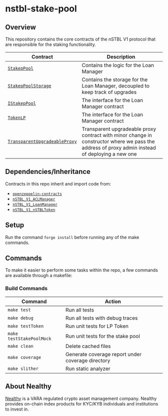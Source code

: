# nstbl-stake-pool

## Overview
This repository contains the core contracts of the nSTBL V1 protocol that are responsible for the staking functionality.

| Contract | Description |
| -------- | ------- |
| [`StakepPool`](https://github.com/nealthy-labs/nSTBL_V1_LoanManager/blob/main/contracts/LoanManager.sol) | Contains the logic for the Loan Manager |
| [`StakepPoolStorage`](https://github.com/nealthy-labs/nSTBL_V1_LoanManager/blob/main/contracts/LoanManager.sol) | Contains the storage for the Loan Manager, decoupled to keep track of upgrades |
| [`IStakepPool`](https://github.com/nealthy-labs/nSTBL_V1_LoanManager/blob/main/contracts/interfaces/ILoanManager.sol) | The interface for the Loan Manager contract |
| [`TokenLP`](https://github.com/nealthy-labs/nSTBL_V1_LoanManager/blob/main/contracts/interfaces/ILoanManager.sol) | The interface for the Loan Manager contract |
| [`TransparentUpgradeableProxy`](https://github.com/nealthy-labs/nSTBL_V1_LoanManager/blob/main/contracts/upgradeable/TransparentUpgradeableProxy.sol) | Transparent upgradeable proxy contract with minor change in constructor where we pass the address of proxy admin instead of deploying a new one |

## Dependencies/Inheritance
Contracts in this repo inherit and import code from:
- [`openzeppelin-contracts`](https://github.com/OpenZeppelin/openzeppelin-contracts)
- [`nSTBL_V1_ACLManager`](https://github.com/nealthy-labs/nSTBL_V1_ACLManager.git)
- [`nSTBL_V1_LoanManager`](https://github.com/nealthy-labs/nSTBL_V1_LoanManager.git)
- [`nSTBL_V1_nSTBLToken`](https://github.com/nealthy-labs/nSTBL_V1_nSTBLToken.git)

## Setup
Run the command ```forge install``` before running any of the make commands. 

## Commands
To make it easier to perform some tasks within the repo, a few commands are available through a makefile:

### Build Commands
| Command | Action |
|---|---|
| `make test` | Run all tests |
| `make debug` | Run all tests with debug traces |
| `make testToken` | Run unit tests for LP Token |
| `make testStakePoolMock` | Run unit tests for the stake pool |
| `make clean` | Delete cached files |
| `make coverage` | Generate coverage report under coverage directory |
| `make slither` | Run static analyzer |

## About Nealthy
[Nealthy](https://www.nealthy.com) is a VARA regulated crypto asset management company. Nealthy provides on-chain index products for KYC/KYB individuals and institutions to invest in.

